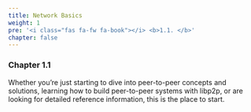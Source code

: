 ```yaml
---
title: Network Basics
weight: 1
pre: '<i class="fas fa-fw fa-book"></i> <b>1.1. </b>'
chapter: false
---
```


### Chapter 1.1

Whether you’re just starting to dive into peer-to-peer concepts and 
solutions, learning how to build peer-to-peer systems with libp2p, or 
are looking for detailed reference information, this is the place to 
start.
